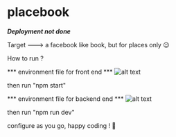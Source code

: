 # placebook

*******Deployment not done*******

Target ---> a facebook like book, but for places only 😉

How to run ?

*** environment file for front end ***
![alt text]('./readmeFiles/dev_env_image.png)

then run "npm start"

*** environment file for backend end ***
![alt text]('./readmeFiles/env_backend.png.png)

then run "npm run dev"

configure as you go, happy coding ! 🥳